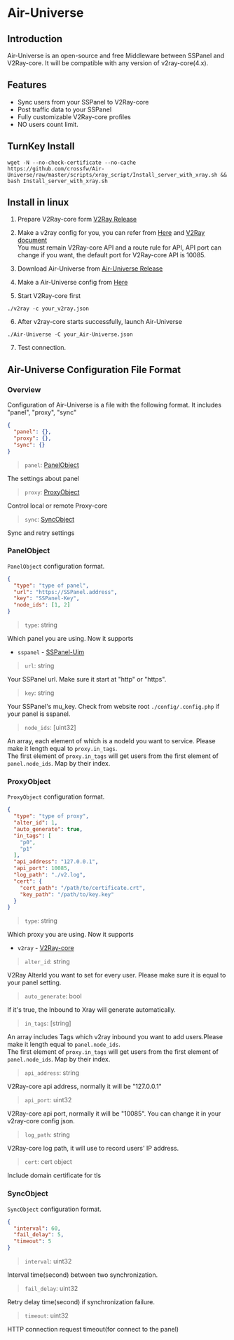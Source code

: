 # Air-Universe 
## Introduction
Air-Universe is an open-source and free Middleware between SSPanel and V2Ray-core. It will be compatible with any version of v2ray-core(4.x).
## Features
* Sync users from your SSPanel to V2Ray-core
* Post traffic data to your SSPanel
* Fully customizable V2Ray-core profiles
* NO users count limit.

## TurnKey Install
```shell
wget -N --no-check-certificate --no-cache https://github.com/crossfw/Air-Universe/raw/master/scripts/xray_script/Install_server_with_xray.sh && bash Install_server_with_xray.sh
```

## Install in linux
1. Prepare V2Ray-core form [V2Ray Release](https://github.com/v2fly/v2ray-core/releases)
2. Make a v2ray config for you, you can refer from [Here](https://github.com/crossfw/Air-Universe/blob/master/example/v2ray-core_json/Single.json) and [V2Ray document](https://www.v2ray.com/) <br>
You must remain V2Ray-core API and a route rule for API, API port can change if you want, the default port for V2Ray-core API is 10085.
   
3. Download Air-Universe from [Air-Universe Release](https://github.com/crossfw/Air-Universe/releases)
4. Make a Air-Universe config from [Here](https://github.com/crossfw/Air-Universe/blob/master/example/v2rayssp_json/example.json) <br>
5. Start V2Ray-core first
```shell
./v2ray -c your_v2ray.json
```
6. After v2ray-core starts successfully, launch Air-Universe
```shell
./Air-Universe -C your_Air-Universe.json
```
7. Test connection.

## Air-Universe Configuration File Format

### Overview
Configuration of Air-Universe is a file with the following format. It includes "panel", "proxy", "sync"
```json
{
  "panel": {},
  "proxy": {},
  "sync": {}
}
```

> `panel`: [PanelObject](#panelobject)
 
 The settings about panel

> `proxy`: [ProxyObject](#proxyobject)

 Control local or remote Proxy-core

> `sync`: [SyncObject](#syncobject)

 Sync and retry settings


### PanelObject

`PanelObject` configuration format.
```json
{
  "type": "type of panel",
  "url": "https://SSPanel.address",
  "key": "SSPanel-Key",
  "node_ids": [1, 2]
}
```

> `type`: string

Which panel you are using. Now it supports 
- `sspanel` - [SSPanel-Uim](https://github.com/Anankke/SSPanel-Uim)

> `url`: string

Your SSPanel url. Make sure it start at "http" or "https".

> `key`: string

Your SSPanel's mu_key. Check from website root `./config/.config.php` if your panel is sspanel.

> `node_ids`: [uint32]

An array, each element of which is a nodeId you want to service. Please make it length equal to `proxy.in_tags`.<br>
The first element of `proxy.in_tags` will get users from the first element of `panel.node_ids`. Map by their index.

### ProxyObject
`ProxyObject` configuration format.
```json
{
  "type": "type of proxy",
  "alter_id": 1,
  "auto_generate": true,
  "in_tags": [
    "p0",
    "p1"
  ],
  "api_address": "127.0.0.1",
  "api_port": 10085,
  "log_path": "./v2.log",
  "cert": {
    "cert_path": "/path/to/certificate.crt",
    "key_path": "/path/to/key.key"
  }
}
```

> `type`: string

Which proxy you are using. Now it supports
- `v2ray` - [V2Ray-core](https://github.com/v2fly/v2ray-core)

> `alter_id`: string

V2Ray AlterId you want to set for every user. Please make sure it is equal to your panel setting.

> `auto_generate`: bool

If it's true, the Inbound to Xray will generate automatically.

> `in_tags`: [string]

An array includes Tags which v2ray inbound you want to add users.Please make it length equal to `panel.node_ids`.<br>
The first element of `proxy.in_tags` will get users from the first element of `panel.node_ids`. Map by their index.

> `api_address`: string

V2Ray-core api address, normally it will be "127.0.0.1"

> `api_port`: uint32

V2Ray-core api port, normally it will be "10085". You can change it in your v2ray-core config json.

> `log_path`: string

V2Ray-core log path, it will use to record users' IP address.

> `cert`: cert object

Include domain certificate for tls

### SyncObject
`SyncObject` configuration format.
```json
{
  "interval": 60,
  "fail_delay": 5,
  "timeout": 5
}
```
> `interval`: uint32

Interval time(second) between two synchronization.

> `fail_delay`: uint32

Retry delay time(second) if synchronization failure.

> `timeout`: uint32

HTTP connection request timeout(for connect to the panel)
